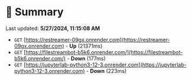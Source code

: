 # 📖 Summary
Last updated: **5/27/2024, 11:15:08 AM**

- `GET` [https://restreamer-09gx.onrender.com](https://restreamer-09gx.onrender.com) - **Up** (21371ms)
- `GET` [https://filestreambot-b5k6.onrender.com/](https://filestreambot-b5k6.onrender.com/) - **Down** (177ms)
- `GET` [https://jupyterlab-python3-12-3.onrender.com](https://jupyterlab-python3-12-3.onrender.com) - **Down** (223ms)
